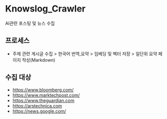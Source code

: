 # Knowslog_Crawler
AI관련 포스팅 및 뉴스 수집

## 프로세스
- 주제 관련 게시글 수집 > 한국어 번역,요약 > 임베딩 및 벡터 저장 > 일단위 요약 페이지 작성(Markdown)


## 수집 대상
- https://www.bloomberg.com/
- https://www.marktechpost.com/
- https://www.theguardian.com
- https://arstechnica.com
- https://news.google.com/

